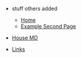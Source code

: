 - stuff others added

  - [Home](README)
  - [Example Second Page](second-page)

- [House MD](house)
- [Links](links)
